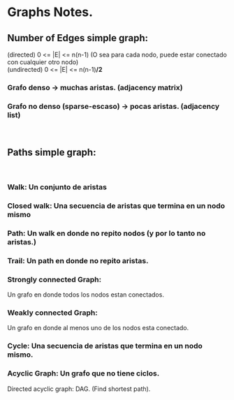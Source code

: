 # Graphs Notes.

## Number of Edges simple graph:  
(directed) 0 <= |E| <= n(n-1) (O sea para cada nodo, puede estar conectado con cualquier otro nodo)
<br>
(undirected) 0 <= |E| <= n(n-1)<b>/2</b><br>

### Grafo denso -> muchas aristas. (adjacency matrix)
### Grafo no denso (sparse-escaso) -> pocas aristas. (adjacency list)

<br>

## Paths simple graph:
<br>

### Walk: Un conjunto de aristas 
### Closed walk: Una secuencia de aristas que termina en un nodo mismo
### Path: Un walk en donde no repito nodos (y por lo tanto no aristas.)
### Trail: Un path en donde no repito aristas.

### Strongly connected Graph: 
Un grafo en donde todos los nodos estan conectados.
### Weakly connected Graph: 
Un grafo en donde al menos uno de los nodos esta conectado.

### Cycle: Una secuencia de aristas que termina en un nodo mismo.

### Acyclic Graph: Un grafo que no tiene ciclos.
Directed acyclic graph: DAG. (Find shortest path).
